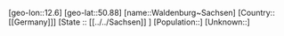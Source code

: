 ﻿---
location: [50.88,12.6]
mapzoom: [7,12] 
mapmarker: city 
type: City
tags:
- geo/City


SpocWebEntityId: 35408
isDeleted: false
confidential: public

---
[geo-lon::12.6]
[geo-lat::50.88]
[name::Waldenburg~Sachsen]
[Country::[[Germany]]]
[State :: [[../../Sachsen]] ]
[Population::]
[Unknown::]

